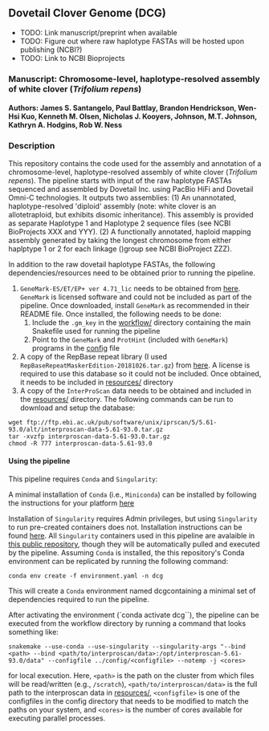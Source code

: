 ## Dovetail Clover Genome (DCG)

- TODO: Link manuscript/preprint when available
- TODO: Figure out where raw haplotype FASTAs will be hosted upon publishing (NCBI?)
- TODO: Link to NCBI Bioprojects

### Manuscript: Chromosome-level, haplotype-resolved assembly of white clover (*Trifolium repens*)
#### Authors: James S. Santangelo, Paul Battlay, Brandon Hendrickson, Wen-Hsi Kuo, Kenneth M. Olsen, Nicholas J. Kooyers, Johnson, M.T. Johnson, Kathryn A. Hodgins, Rob W. Ness



### Description

This repository contains the code used for the assembly and annotation of a chromosome-level, haplotype-resolved assembly of white clover (*Trifolium repens*). The pipeline starts with input of the raw haplotype FASTAs sequenced and assembled by Dovetail Inc. using PacBio HiFi and Dovetail Omni-C technologies. It outputs two assemblies: (1) An unannotated, haplotype-resolved 'diploid' assembly (note: white clover is an allotetraploid, but exhibits disomic inheritance). This assembly is provided as separate Haplotype 1 and Haplotype 2 sequence files (see NCBI BioProjects XXX and YYY). (2) A functionally annotated, haploid mapping assembly generated by taking the longest chromosome from either haplptype 1 or 2 for each linkage ()group see NCBI BioProject ZZZ).

In addition to the raw dovetail haplotype FASTAs, the following dependencies/resources need to be obtained prior to running the pipeline.

1. `GeneMark-ES/ET/EP+ ver 4.71_lic` needs to be obtained from [here](http://topaz.gatech.edu/Genemark/license_download.cgi). `GeneMark` is licensed software and could not be included as part of the pipeline. Once downloaded, install `GeneMark` as recommended in their README file. Once installed, the following needs to be done:  
    1. Include the `.gm_key` in the [workflow/](./workflow) directory containing the main Snakefile used for running the pipeline
    2. Point to the `GeneMark` and `ProtHint` (included with `GeneMark`) programs in the [config](./config/hpcnode.yaml) file
2. A copy of the RepBase repeat library (I used `RepBaseRepeatMaskerEdition-20181026.tar.gz`) from [here](https://www.girinst.org/repbase/). A license is required to use this database so it could not be included. Once obtained, it needs to be included in [resources/](./resources) directory
3. A copy of the `InterProScan` data needs to be obtained and included in the [resources/](./resources) directory. The following commands can be run to download and setup the database:

```
wget ftp://ftp.ebi.ac.uk/pub/software/unix/iprscan/5/5.61-93.0/alt/interproscan-data-5.61-93.0.tar.gz
tar -xvzfp interproscan-data-5.61-93.0.tar.gz
chmod -R 777 interproscan-data-5.61-93.0
```

#### Using the pipeline

This pipeline requires `Conda` and `Singularity`:

A minimal installation of `Conda` (i.e., `Miniconda`) can be installed by following the instructions for your platform [here](https://docs.conda.io/projects/conda/en/latest/user-guide/install/index.html)

Installation of `Singularity` requires Admin privileges, but using `Singularity` to run pre-created containers does not. Installation instructions can be found [here](https://docs.sylabs.io/guides/latest/admin-guide/). All `Singularity` containers used in this pipeline are avalaible in [this public repository](https://cloud.sylabs.io/library/james-s-santangelo), though they will be automatically pulled and executed by the pipeline.
Assuming `Conda` is installed, the this repository's Conda environment can be replicated by running the following command:

```
conda env create -f environment.yaml -n dcg 
```

This will create a `Conda` environment named dcgcontaining a minimal set of dependencies required to run the pipeline. 

After activating the environment (`conda activate dcg``), the pipeline can be executed from the workflow directory by running a command that looks something like:

```
snakemake --use-conda --use-singularity --singularity-args "--bind <path> --bind <path/to/interproscan/data>:/opt/interproscan-5.61-93.0/data" --configfile ../config/<configfile> --notemp -j <cores>
```

for local execution. Here, `<path>` is the path on the cluster from which files will be read/written (e.g., `/scratch`), `<path/to/interproscan/data>` is the full path to the interproscan data in [resources/](./resources), `<configfile>` is one of the configfiles in the config directory that needs to be modified to match the paths on your system, and `<cores>` is the number of cores available for executing parallel processes.
